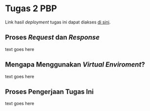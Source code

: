 # Tugas 2 PBP

Link hasil _deployment_ tugas ini dapat diakses [di sini](https://gibs-tugas-2-pbp.herokuapp.com/katalog/).

## Proses _Request_ dan _Response_

text goes here

## Mengapa Menggunakan _Virtual Enviroment_?

text goes here

## Proses Pengerjaan Tugas Ini

text goes here
